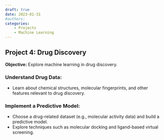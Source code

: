 ```yaml
---
draft: true 
date: 2023-01-31 
#authors:
categories:
    - Projects
    - Machine Learning
---
```


## Project 4: Drug Discovery

**Objective:** Explore machine learning in drug discovery.

### Understand Drug Data:

- Learn about chemical structures, molecular fingerprints, and other features relevant to drug discovery.

### Implement a Predictive Model:

- Choose a drug-related dataset (e.g., molecular activity data) and build a predictive model.
- Explore techniques such as molecular docking and ligand-based virtual screening.